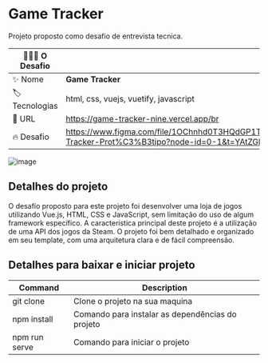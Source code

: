 # Game Tracker

Projeto proposto como desafio de entrevista tecnica.

| 👨🏻‍💻 O Desafio        |                                                                                                                |
| ------------------- | -------------------------------------------------------------------------------------------------------------- |
| :sparkles: Nome     | **Game Tracker**                                                                                               |
| :label: Tecnologias | html, css, vuejs, vuetify, javascript                                                                          |
| :rocket: URL        | https://game-tracker-nine.vercel.app/br                                                                        |
| :fire: Desafio      | https://www.figma.com/file/1OChnhd0T3HQdGP1TWHNbX/Game-Tracker-Prot%C3%B3tipo?node-id=0-1&t=YAtZGbxJ1lXAsrFW-0 |

<!-- Inserir imagem com a #vitrinedev ao final do link -->

![image](https://user-images.githubusercontent.com/23459929/231747000-72849494-0a80-4c65-bbe1-ebe650151506.png#vitrinedev)

## Detalhes do projeto

O desafio proposto para este projeto foi desenvolver uma loja de jogos utilizando Vue.js, HTML, CSS e JavaScript, sem limitação do uso de algum framework específico. A característica principal deste projeto é a utilização de uma API dos jogos da Steam. O projeto foi bem detalhado e organizado em seu template, com uma arquitetura clara e de fácil compreensão.

## Detalhes para baixar e iniciar projeto

| Command       | Description                                      |
| ------------- | ------------------------------------------------ |
| git clone   | Clone o projeto na sua maquina |
| npm install   | Comando para instalar as dependências do projeto |
| npm run serve | Comando para iniciar o projeto                   |
